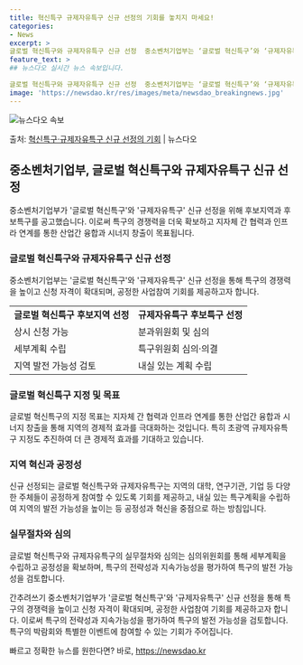 ```yaml
---
title: 혁신특구 규제자유특구 신규 선정의 기회를 놓치지 마세요!
categories:
- News
excerpt: >
글로벌 혁신특구와 규제자유특구 신규 선정  중소벤처기업부는 ‘글로벌 혁신특구’와 ‘규제자유특구’ 신규 선정을…
feature_text: >
## 뉴스다오 실시간 뉴스 속보입니다.

글로벌 혁신특구와 규제자유특구 신규 선정  중소벤처기업부는 ‘글로벌 혁신특구’와 ‘규제자유특구’ 신규 선정을…
image: 'https://newsdao.kr/res/images/meta/newsdao_breakingnews.jpg'
---
```


![뉴스다오 속보](https://newsdao.kr/res/images/meta/newsdao_breakingnews.jpg)

<p>출처: <a href="https://newsdao.kr/4540" rel="dofollow">혁신특구·규제자유특구 신규 선정의 기회</a> | 뉴스다오</p>

<h2 data-ke-size="size26">중소벤처기업부, 글로벌 혁신특구와 규제자유특구 신규 선정</h2>
<p data-ke-size="size16">중소벤처기업부가 '글로벌 혁신특구'와 '규제자유특구' 신규 선정을 위해 후보지역과 후보특구를 공고했습니다. 이로써 특구의 경쟁력을 더욱 확보하고 지자체 간 협력과 인프라 연계를 통한 산업간 융합과 시너지 창출이 목표됩니다.</p>

<h3>글로벌 혁신특구와 규제자유특구 신규 선정</h3>
<p data-ke-size="size16">중소벤처기업부는 '글로벌 혁신특구'와 '규제자유특구' 신규 선정을 통해 특구의 경쟁력을 높이고 신청 자격이 확대되며, 공정한 사업참여 기회를 제공하고자 합니다.</p>

<table>
	<tr>
		<td style="text-align: center; height: 17px;"><b>글로벌 혁신특구 후보지역 선정</b></td>
		<td style="text-align: center; height: 17px;"><b>규제자유특구 후보특구 선정</b></td>
	</tr>
	<tr>
		<td>상시 신청 가능</td>
		<td>분과위원회 및 심의</td>
	</tr>
	<tr>
		<td>세부계획 수립</td>
		<td>특구위원회 심의·의결</td>
	</tr>
	<tr>
		<td>지역 발전 가능성 검토</td>
		<td>내실 있는 계획 수립</td>
	</tr>
</table>

<h3>글로벌 혁신특구 지정 및 목표</h3>
<p data-ke-size="size16">글로벌 혁신특구의 지정 목표는 지자체 간 협력과 인프라 연계를 통한 산업간 융합과 시너지 창출을 통해 지역의 경제적 효과를 극대화하는 것입니다. 특히 초광역 규제자유특구 지정도 추진하여 더 큰 경제적 효과를 기대하고 있습니다.</p>

<h3>지역 혁신과 공정성</h3>
<p data-ke-size="size16">신규 선정되는 글로벌 혁신특구와 규제자유특구는 지역의 대학, 연구기관, 기업 등 다양한 주체들이 공정하게 참여할 수 있도록 기회를 제공하고, 내실 있는 특구계획을 수립하여 지역의 발전 가능성을 높이는 등 공정성과 혁신을 중점으로 하는 방침입니다.</p>

<h3>실무절차와 심의</h3>
<p data-ke-size="size16">글로벌 혁신특구와 규제자유특구의 실무절차와 심의는 심의위원회를 통해 세부계획을 수립하고 공정성을 확보하며, 특구의 전략성과 지속가능성을 평가하여 특구의 발전 가능성을 검토합니다.</p>

간추려쓰기
중소벤처기업부가 '글로벌 혁신특구'와 '규제자유특구' 신규 선정을 통해 특구의 경쟁력을 높이고 신청 자격이 확대되며, 공정한 사업참여 기회를 제공하고자 합니다. 이로써 특구의 전략성과 지속가능성을 평가하여 특구의 발전 가능성을 검토합니다.
특구의 박람회와 특별한 이벤트에 참여할 수 있는 기회가 주어집니다. 

빠르고 정확한 뉴스를 원한다면? 바로, <a href="https://newsdao.kr" rel="dofollow">https://newsdao.kr</a>


    
